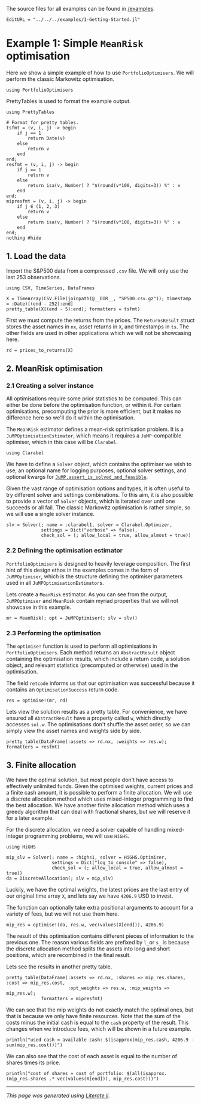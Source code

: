 The source files for all examples can be found in [/examples](https://github.com/dcelisgarza/PortfolioOptimiser.jl/tree/main/examples/).

```@meta
EditURL = "../../../examples/1-Getting-Started.jl"
```

# Example 1: Simple `MeanRisk` optimisation

Here we show a simple example of how to use `PortfolioOptimisers`. We will perform the classic Markowitz optimisation.

````@example 1-Getting-Started
using PortfolioOptimisers
````

PrettyTables is used to format the example output.

````@example 1-Getting-Started
using PrettyTables

# Format for pretty tables.
tsfmt = (v, i, j) -> begin
    if j == 1
        return Date(v)
    else
        return v
    end
end;
resfmt = (v, i, j) -> begin
    if j == 1
        return v
    else
        return isa(v, Number) ? "$(round(v*100, digits=3)) %" : v
    end
end;
mipresfmt = (v, i, j) -> begin
    if j ∈ (1, 2, 3)
        return v
    else
        return isa(v, Number) ? "$(round(v*100, digits=3)) %" : v
    end
end;
nothing #hide
````

## 1. Load the data

Import the S&P500 data from a compressed `.csv` file. We will only use the last 253 observations.

````@example 1-Getting-Started
using CSV, TimeSeries, DataFrames

X = TimeArray(CSV.File(joinpath(@__DIR__, "SP500.csv.gz")); timestamp = :Date)[(end - 252):end]
pretty_table(X[(end - 5):end]; formatters = tsfmt)
````

First we must compute the returns from the prices. The `ReturnsResult` struct stores the asset names in `nx`, asset returns in `X`, and timestamps in `ts`. The other fields are used in other applications which we will not be showcasing here.

````@example 1-Getting-Started
rd = prices_to_returns(X)
````

## 2. MeanRisk optimisation

### 2.1 Creating a solver instance

All optimisations require some prior statistics to be computed. This can either be done before the optimisation function, or within it. For certain optimisations, precomputing the prior is more efficient, but it makes no difference here so we'll do it within the optimisation.

The `MeanRisk` estimator defines a mean-risk optimisation problem. It is a `JuMPOptimisationEstimator`, which means it requires a `JuMP`-compatible optimiser, which in this case will be `Clarabel`.

````@example 1-Getting-Started
using Clarabel
````

We have to define a `Solver` object, which contains the optimiser we wish to use, an optional name for logging purposes, optional solver settings, and optional kwargs for [`JuMP.assert_is_solved_and_feasible`](https://jump.dev/JuMP.jl/stable/api/JuMP/#assert_is_solved_and_feasible).

Given the vast range of optimisation options and types, it is often useful to try different solver and settings combinations. To this aim, it is also possible to provide a vector of `Solver` objects, which is iterated over until one succeeds or all fail. The classic Markowitz optimisation is rather simple, so we will use a single solver instance.

````@example 1-Getting-Started
slv = Solver(; name = :clarabel1, solver = Clarabel.Optimizer,
             settings = Dict("verbose" => false),
             check_sol = (; allow_local = true, allow_almost = true))
````

### 2.2 Defining the optimisation estimator

`PortfolioOptimisers` is designed to heavily leverage composition. The first hint of this design ethos in the examples comes in the form of `JuMPOptimiser`, which is the structure defining the optimiser parameters used in all `JuMPOptimisationEstimator`s.

Lets create a `MeanRisk` estimator. As you can see from the output, `JuMPOptimiser` and `MeanRisk` contain myriad properties that we will not showcase in this example.

````@example 1-Getting-Started
mr = MeanRisk(; opt = JuMPOptimiser(; slv = slv))
````

### 2.3 Performing the optimisation

The `optimise!` function is used to perform all optimisations in `PortfolioOptimisers`. Each method returns an `AbstractResult` object containing the optimisation results, which include a return code, a solution object, and relevant statistics (precomputed or otherwise) used in the optimisation.

The field `retcode` informs us that our optimisation was successful because it contains an `OptimisationSuccess` return code.

````@example 1-Getting-Started
res = optimise!(mr, rd)
````

Lets view the solution results as a pretty table. For convenience, we have ensured all `AbstractResult` have a property called `w`, which directly accesses `sol.w`. The optimisations don't shuffle the asset order, so we can simply view the asset names and weights side by side.

````@example 1-Getting-Started
pretty_table(DataFrame(:assets => rd.nx, :weights => res.w); formatters = resfmt)
````

## 3. Finite allocation

We have the optimal solution, but most people don't have access to effectively unlimited funds. Given the optimised weights, current prices and a finite cash amount, it is possible to perform a finite allocation. We will use a discrete allocation method which uses mixed-integer programming to find the best allocation. We have another finite allocation method which uses a greedy algorithm that can deal with fractional shares, but we will reserve it for a later example.

For the discrete allocation, we need a solver capable of handling mixed-integer programming problems, we will use `HiGHS`.

````@example 1-Getting-Started
using HiGHS

mip_slv = Solver(; name = :highs1, solver = HiGHS.Optimizer,
                 settings = Dict("log_to_console" => false),
                 check_sol = (; allow_local = true, allow_almost = true))
da = DiscreteAllocation(; slv = mip_slv)
````

Luckily, we have the optimal weights, the latest prices are the last entry of our original time array `X`, and lets say we have `4206.9` USD to invest.

The function can optionally take extra positional arguments to account for a variety of fees, but we will not use them here.

````@example 1-Getting-Started
mip_res = optimise!(da, res.w, vec(values(X[end])), 4206.9)
````

The result of this optimisation contains different pieces of information to the previous one. The reason various fields are prefixed by `l_`or `s_` is because the discrete allocation method splits the assets into long and short positions, which are recombined in the final result.

Lets see the results in another pretty table.

````@example 1-Getting-Started
pretty_table(DataFrame(:assets => rd.nx, :shares => mip_res.shares, :cost => mip_res.cost,
                       :opt_weights => res.w, :mip_weights => mip_res.w);
             formatters = mipresfmt)
````

We can see that the mip weights do not exactly match the optimal ones, but that is because we only have finite resources. Note that the sum of the costs minus the initial cash is equal to the `cash` property of the result. This changes when we introduce fees, which will be shown in a future example.

````@example 1-Getting-Started
println("used cash ≈ available cash: $(isapprox(mip_res.cash, 4206.9 - sum(mip_res.cost)))")
````

We can also see that the cost of each asset is equal to the number of shares times its price.

````@example 1-Getting-Started
println("cost of shares ≈ cost of portfolio: $(all(isapprox.(mip_res.shares .* vec(values(X[end])), mip_res.cost)))")
````

* * *

*This page was generated using [Literate.jl](https://github.com/fredrikekre/Literate.jl).*
